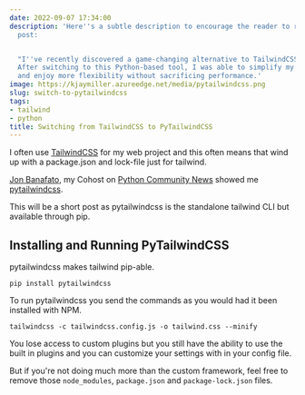 ```yaml
---
date: 2022-09-07 17:34:00
description: 'Here''s a subtle description to encourage the reader to read the blog
  post:


  "I''ve recently discovered a game-changing alternative to TailwindCSS - PyTailwindCSS.
  After switching to this Python-based tool, I was able to simplify my project setup
  and enjoy more flexibility without sacrificing performance.'
image: https://kjaymiller.azureedge.net/media/pytailwindcss.png
slug: switch-to-pytailwindcss
tags:
- tailwind
- python
title: Switching from TailwindCSS to PyTailwindCSS
---
```


I often use [TailwindCSS](https://tailwindcss.com) for my web project and this often means that wind up with a package.json and lock-file just for tailwind.

[Jon Banafato](https://twitter.com/jonafato), my Cohost on [Python Community News](https://pythoncommunitynews.com) showed me [pytailwindcss](https://pypi.org/project/pytailwindcss/).

This will be a short post as pytailwindcss is the standalone tailwind CLI but available through pip.

## Installing and Running PyTailwindCSS

pytailwindcss makes tailwind pip-able.

`pip install pytailwindcss`

To run pytailwindcss you send the commands as you would had it been installed with NPM.

`tailwindcss -c tailwindcss.config.js -o tailwind.css --minify`

You lose access to custom plugins but you still have the ability to use the built in plugins and you can customize your settings with in your config file.

But if you're not doing much more than the custom framework, feel free to remove those `node_modules`, `package.json` and `package-lock.json` files.

